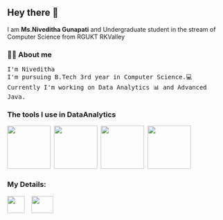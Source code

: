 <h2>Hey there 👋 </h2>
<p>I am <b>Ms.Niveditha Gunapati</b> and Undergraduate student in the stream of Computer Science from RGUKT RKValley</p>
<h3 align="left"><b>👩‍💻 About me</b></h3>
<p><tt>I'm Niveditha<br>
I'm pursuing B.Tech 3rd year in Computer Science.💻
Currently I'm working on Data Analytics 📊 and Advanced Java.<br></tt>
</p>
<h3>The tools I use in DataAnalytics</h3>
<img src="https://encrypted-tbn0.gstatic.com/images?q=tbn:ANd9GcRphc7NvjvTvAHPj8YHtQ0dzhGxFqcSvFWG20k-_lgBaA&s"style="height:100px;width:100px">&nbsp;
<img src="https://encrypted-tbn0.gstatic.com/images?q=tbn:ANd9GcTE_mdhFFab5LNTxO1vwBODhLUK0u1ffKATNg&usqp=CAU"style="height:100px;width:100px">&nbsp;
<img src="https://encrypted-tbn0.gstatic.com/images?q=tbn:ANd9GcQp-fpNXjanFSDa_v1PJG_68A4lNZdET5zgHQ&usqp=CAU"style="height:100px;width:100px">&nbsp;
<img src="https://qph.cf2.quoracdn.net/main-qimg-28cadbd02699c25a88e5c78d73c7babc"style="height:100px;width:100px">

<h3>My Details:</h3>
<img src="https://cdn-icons-png.flaticon.com/512/174/174857.png"style="height:40px;width:40px">&nbsp;&nbsp;&nbsp;
<img src="https://logos-world.net/wp-content/uploads/2020/11/Gmail-Logo.png"style="height:40px;width:50px">

<!---
NivedithaGunapati/NivedithaGunapati is a ✨ special ✨ repository because its `README.md` (this file) appears on your GitHub profile.
You can click the Preview link to take a look at your changes.
--->
